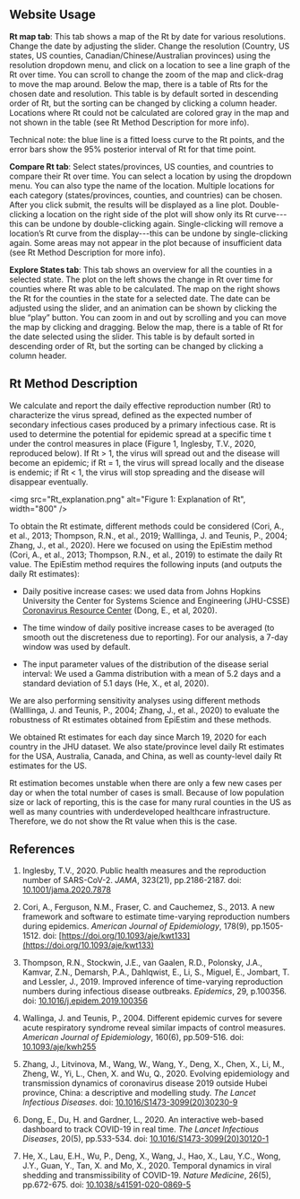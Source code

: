 
## Website Usage

**Rt map tab**: This tab shows a map of the Rt by date for various
resolutions. Change the date by adjusting the slider. Change the
resolution (Country, US states, US counties, Canadian/Chinese/Australian
provinces) using the resolution dropdown menu, and click on a location
to see a line graph of the Rt over time. You can scroll to change the
zoom of the map and click-drag to move the map around. Below the map,
there is a table of Rts for the chosen date and resolution. This table
is by default sorted in descending order of Rt, but the sorting can be
changed by clicking a column header. Locations where Rt could not be
calculated are colored gray in the map and not shown in the table (see
Rt Method Description for more info).

Technical note: the blue line is a fitted loess curve to the Rt points,
and the error bars show the 95% posterior interval of Rt for that time
point.

**Compare Rt tab**: Select states/provinces, US counties, and countries
to compare their Rt over time. You can select a location by using the
dropdown menu. You can also type the name of the location. Multiple
locations for each category (states/provinces, counties, and countries)
can be chosen. After you click submit, the results will be displayed as
a line plot. Double-clicking a location on the right side of the plot
will show only its Rt curve---this can be undone by double-clicking
again. Single-clicking will remove a location’s Rt curve from the
display---this can be undone by single-clicking again. Some areas may
not appear in the plot because of insufficient data (see Rt Method
Description for more info).

**Explore States tab**: This tab shows an overview for all the counties
in a selected state. The plot on the left shows the change in Rt over
time for counties where Rt was able to be calculated. The map on the
right shows the Rt for the counties in the state for a selected date.
The date can be adjusted using the slider, and an animation can be shown
by clicking the blue “play” button. You can zoom in and out by scrolling
and you can move the map by clicking and dragging. Below the map, there
is a table of Rt for the date selected using the slider. This table is
by default sorted in descending order of Rt, but the sorting can be
changed by clicking a column header.

## Rt Method Description

We calculate and report the daily effective reproduction number
(Rt) to characterize the virus spread, defined as the expected number of
secondary infectious cases produced by a primary infectious case. Rt is
used to determine the potential for epidemic spread at a specific time t
under the control measures in place (Figure 1, Inglesby, T.V., 2020,
reproduced below). If Rt > 1, the virus will spread out and the disease
will become an epidemic; if Rt = 1, the virus will spread locally and
the disease is endemic; if Rt < 1, the virus will stop spreading and the
disease will disappear eventually.

<img src="Rt_explanation.png" alt="Figure 1: Explanation of Rt", width="800" />

To obtain the Rt estimate, different methods could be considered (Cori,
A., et al., 2013; Thompson, R.N., et al., 2019; Walllinga, J. and
Teunis, P., 2004; Zhang, J., et al., 2020). Here we focused on using the
EpiEstim method (Cori, A., et al., 2013; Thompson, R.N., et al., 2019)
to estimate the daily Rt value. The EpiEstim method requires the
following inputs (and outputs the daily Rt estimates):

+ Daily positive increase cases: we used data from Johns Hopkins
  University the Center for Systems Science and Engineering (JHU-CSSE)
  [Coronavirus Resource
  Center](https://github.com/CSSEGISandData/COVID-19) (Dong, E., et al,
  2020).

+ The time window of daily positive increase cases to be averaged
  (to smooth out the discreteness due to reporting). For our analysis, a
  7-day window was used by default.

+ The input parameter values of the distribution of the disease serial
  interval: We used a Gamma distribution with a mean of 5.2 days and a
  standard deviation of 5.1 days (He, X., et al, 2020).

We are also performing sensitivity analyses using different methods
(Walllinga, J. and Teunis, P., 2004; Zhang, J., et al., 2020) to
evaluate the robustness of Rt estimates obtained from EpiEstim and these
methods.

We obtained Rt estimates for each day since March 19, 2020 for each
country in the JHU dataset. We also state/province level daily Rt
estimates for the USA, Australia, Canada, and China, as well as
county-level daily Rt estimates for the US.

Rt estimation becomes unstable when there are only a few new cases per
day or when the total number of cases is small. Because of low
population size or lack of reporting, this is the case for many rural
counties in the US as well as many countries with underdeveloped
healthcare infrastructure. Therefore, we do not show the Rt value when
this is the case.


## References

1. Inglesby, T.V., 2020. Public health measures and the reproduction
   number of SARS-CoV-2. *JAMA*, 323(21), pp.2186-2187. doi:
   [10.1001/jama.2020.7878](https://doi.org/10.1001/jama.2020.7878)

2. Cori, A., Ferguson, N.M., Fraser, C. and Cauchemez, S., 2013. A new
   framework and software to estimate time-varying reproduction numbers
   during epidemics. *American Journal of Epidemiology*, 178(9),
   pp.1505-1512. doi: [https://doi.org/10.1093/aje/kwt133](https://doi.org/10.1093/aje/kwt133)

3. Thompson, R.N., Stockwin, J.E., van Gaalen, R.D., Polonsky, J.A.,
   Kamvar, Z.N., Demarsh, P.A., Dahlqwist, E., Li, S., Miguel, E.,
   Jombart, T. and Lessler, J., 2019. Improved inference of time-varying
   reproduction numbers during infectious disease outbreaks.
   *Epidemics*, 29, p.100356. doi:
   [10.1016/j.epidem.2019.100356](https://doi.org/10.1016/j.epidem.2019.100356)

4. Wallinga, J. and Teunis, P., 2004. Different epidemic curves for
   severe acute respiratory syndrome reveal similar impacts of control
   measures. *American Journal of Epidemiology*, 160(6), pp.509-516.
   doi: [10.1093/aje/kwh255](https://doi.org/10.1093/aje/kwh255)

5. Zhang, J., Litvinova, M., Wang, W., Wang, Y., Deng, X., Chen, X., Li,
   M., Zheng, W., Yi, L., Chen, X. and Wu, Q., 2020. Evolving
   epidemiology and transmission dynamics of coronavirus disease 2019
   outside Hubei province, China: a descriptive and modelling study.
   *The Lancet Infectious Diseases*. doi:
   [10.1016/S1473-3099(20)30230-9](https://doi.org/10.1016/S1473-3099%2820%2930230-9)

6. Dong, E., Du, H. and Gardner, L., 2020. An interactive web-based
   dashboard to track COVID-19 in real time. *The Lancet Infectious
   Diseases*, 20(5), pp.533-534. doi:
   [10.1016/S1473-3099(20)30120-1](https://doi.org/10.1016/S1473-3099%2820%2930120-1)

7. He, X., Lau, E.H., Wu, P., Deng, X., Wang, J., Hao, X., Lau, Y.C.,
   Wong, J.Y., Guan, Y., Tan, X. and Mo, X., 2020. Temporal dynamics in
   viral shedding and transmissibility of COVID-19. *Nature Medicine*,
   26(5), pp.672-675. doi:
   [10.1038/s41591-020-0869-5](https://doi.org/10.1038/s41591-020-0869-5)

